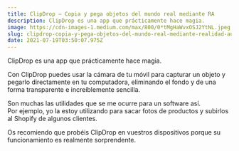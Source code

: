 ```yaml
---
title: ClipDrop — Copia y pega objetos del mundo real mediante RA
description: ClipDrop es una app que prácticamente hace magia.
image: https://cdn-images-1.medium.com/max/800/0*tMgHaWvxOSJ2YtNL.jpeg
slug: clipdrop-copia-y-pega-objetos-del-mundo-real-mediante-realidad-aumentada
date: 2021-07-19T03:50:07.975Z
---
```


ClipDrop es una app que prácticamente hace magia.

Con ClipDrop puedes usar la cámara de tu móvil para capturar un objeto y pegarlo directamente en tu computadora, eliminando el fondo y de una forma transparente e increíblemente sencilla.

Son muchas las utilidades que se me ocurre para un software así.  
Por ejemplo, yo la estoy utilizando para sacar fotos de productos y subirlos al Shopify de algunos clientes.

Os recomiendo que probéis ClipDrop en vuestros dispositivos porque su funcionamiento es realmente sorprendente.
